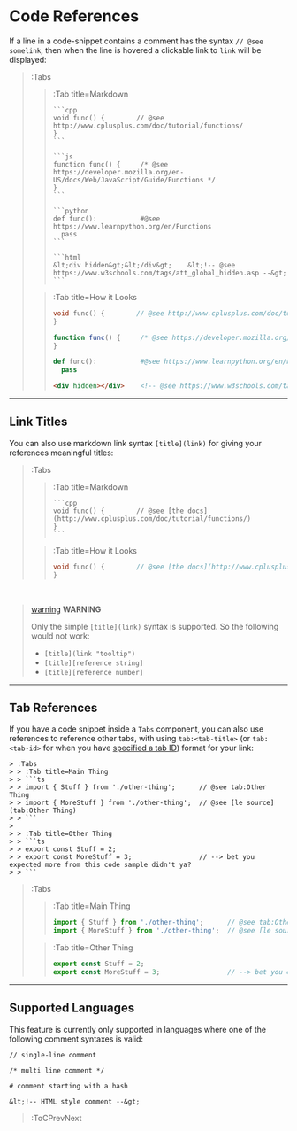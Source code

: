 # Code References

If a line in a code-snippet contains a comment has the syntax `// @see somelink`,
then when the line is hovered a clickable link to `link` will be displayed:

> :Tabs
> > :Tab title=Markdown
> > ````
> > ```cpp
> > void func() {        // @see http://www.cplusplus.com/doc/tutorial/functions/
> >}
> > ```
> > ````
> > ````
> > ```js
> > function func() {     /* @see https://developer.mozilla.org/en-US/docs/Web/JavaScript/Guide/Functions */
> >}
> > ```
> > ````
> > ````
> > ```python
> > def func():           #@see https://www.learnpython.org/en/Functions
> >   pass
> > ```
> > ````
> > ````
> > ```html
> > &lt;div hidden&gt;&lt;/div&gt;    &lt;!-- @see https://www.w3schools.com/tags/att_global_hidden.asp --&gt;
> > ```
> > ````
>
> > :Tab title=How it Looks
> > ```cpp
> > void func() {        // @see http://www.cplusplus.com/doc/tutorial/functions/
> >}
> > ```
> > ```js
> > function func() {     /* @see https://developer.mozilla.org/en-US/docs/Web/JavaScript/Guide/Functions */
> >}
> > ```
> > ```python
> > def func():           #@see https://www.learnpython.org/en/Functions
> >   pass
> > ```
> > ```html
> > <div hidden></div>    <!-- @see https://www.w3schools.com/tags/att_global_hidden.asp -->
> > ```

---

## Link Titles

You can also use markdown link syntax `[title](link)` for giving your references meaningful
titles:

> :Tabs
> > :Tab title=Markdown
> > ````
> > ```cpp
> > void func() {        // @see [the docs](http://www.cplusplus.com/doc/tutorial/functions/)
> >}
> > ```
> > ````
>
> > :Tab title=How it Looks
> > ```cpp
> > void func() {        // @see [the docs](http://www.cplusplus.com/doc/tutorial/functions/)
> >}
> > ```

<br>

> [warning](:Icon) **WARNING**
>
> Only the simple `[title](link)` syntax is supported. So the following would not work:
> - `[title](link "tooltip")`
> - `[title][reference string]`
> - `[title][reference number]`

---

## Tab References

If you have a code snippet inside a `Tabs` component, you can also use references
to reference other tabs, with using `tab:<tab-title>` (or `tab:<tab-id>` for when you
have [specified a tab ID](/docs/markdown/tabs#referencing-via-tab-ids)) format for your link:

````
> :Tabs
> > :Tab title=Main Thing
> > ```ts
> > import { Stuff } from './other-thing';      // @see tab:Other Thing
> > import { MoreStuff } from './other-thing';  // @see [le source](tab:Other Thing)
> > ```
>
> > :Tab title=Other Thing
> > ```ts
> > export const Stuff = 2;
> > export const MoreStuff = 3;                 // --> bet you expected more from this code sample didn't ya?
> > ```
````

> :Tabs
> > :Tab title=Main Thing
> > ```ts
> > import { Stuff } from './other-thing';      // @see tab:Other Thing
> > import { MoreStuff } from './other-thing';  // @see [le source](tab:Other Thing)
> > ```
>
> > :Tab title=Other Thing
> > ```ts
> > export const Stuff = 2;
> > export const MoreStuff = 3;                 // --> bet you expected more from this code sample didn't ya?
> > ```

---

## Supported Languages

This feature is currently only supported in languages where one of the following
comment syntaxes is valid:

```
// single-line comment
```
```
/* multi line comment */
```
```
# comment starting with a hash
```
```
&lt;!-- HTML style comment --&gt;
```

> :ToCPrevNext